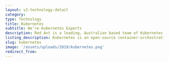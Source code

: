 ```yaml
---
layout: v2-technology-detail
category:
type: Technology
title: Kubernetes
subtitle: We’re Kubernetes Experts
description: Red Ant is a leading, Australian based team of Kubernetes Developers. We’ve worked with hundreds of companies and startups to build out their Ruby on Rails apps.
listing_description: Kubernetes is an open-source container-orchestration system for automating application deployment, scaling, and management. It was originally designed by Google and uses a similar approach to group technology into logical units for easy management and discovery. Kubernetes makes it easier and more reliable to manage a <a href="https://www.docker.com">Docker</a> system of containers.
slug: kubernetes
image: '/assets/uploads/2019/kubernetes.png'
redirect_from:
---
```

